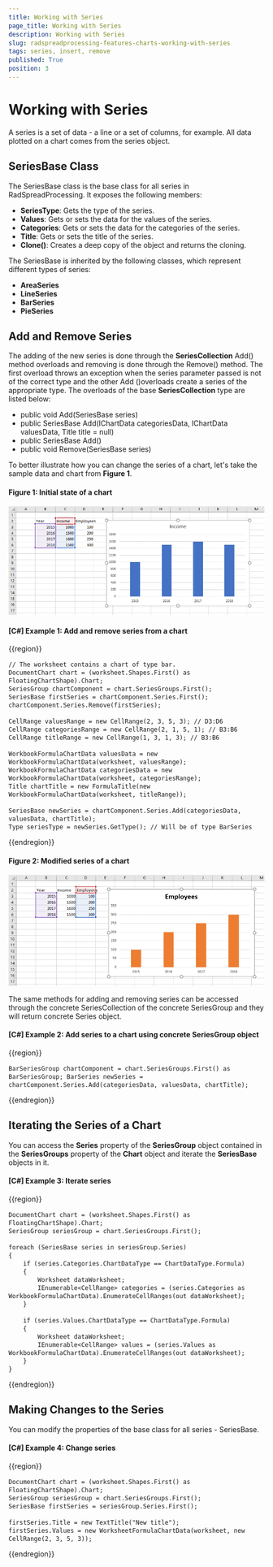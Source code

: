 ```yaml
---
title: Working with Series
page_title: Working with Series
description: Working with Series
slug: radspreadprocessing-features-charts-working-with-series
tags: series, insert, remove
published: True
position: 3
---
```


# Working with Series

A series is a set of data - a line or a set of columns, for example. All data plotted on a chart comes from the series object. 

## SeriesBase Class

The SeriesBase class is the base class for all series in RadSpreadProcessing. It exposes the following members:

* **SeriesType**: Gets the type of the series.
* **Values**: Gets or sets the data for the values of the series.
* **Categories**: Gets or sets the data for the categories of the series.
* **Title**: Gets or sets the title of the series.
* **Clone()**: Creates a deep copy of the object and returns the cloning.

The SeriesBase is inherited by the following classes, which represent different types of series:

* **AreaSeries**
* **LineSeries**
* **BarSeries**
* **PieSeries**



## Add and Remove Series

The adding of the new series is done through the **SeriesCollection** Add() method overloads and removing is done through the Remove() method. The first overload throws an exception when the series parameter passed is not of the correct type and the other Add ()overloads create a series of the appropriate type. The overloads of the base **SeriesCollection** type are listed below:

- public void Add(SeriesBase series)
- public SeriesBase Add(IChartData categoriesData, IChartData valuesData, Title title = null)
- public SeriesBase Add()
- public void Remove(SeriesBase series)

To better illustrate how you can change the series of a chart, let's take the sample data and chart from **Figure 1**.

#### Figure 1: Initial state of a chart
![](images/SpreadProcessing-Features-Charts-WorkingWithSeries_1.png)

#### [C#] Example 1: Add and remove series from a chart

{{region}}
	
	// The worksheet contains a chart of type bar.
	DocumentChart chart = (worksheet.Shapes.First() as FloatingChartShape).Chart;
	SeriesGroup chartComponent = chart.SeriesGroups.First();
	SeriesBase firstSeries = chartComponent.Series.First();
	chartComponent.Series.Remove(firstSeries);
	
	CellRange valuesRange = new CellRange(2, 3, 5, 3); // D3:D6
	CellRange categoriesRange = new CellRange(2, 1, 5, 1); // B3:B6
	CellRange titleRange = new CellRange(1, 3, 1, 3); // B3:B6
	
	WorkbookFormulaChartData valuesData = new WorkbookFormulaChartData(worksheet, valuesRange);
	WorkbookFormulaChartData categoriesData = new WorkbookFormulaChartData(worksheet, categoriesRange);
	Title chartTitle = new FormulaTitle(new WorkbookFormulaChartData(worksheet, titleRange));
	
	SeriesBase newSeries = chartComponent.Series.Add(categoriesData, valuesData, chartTitle);
	Type seriesType = newSeries.GetType(); // Will be of type BarSeries
{{endregion}}

#### Figure 2: Modified series of a chart
![](images/SpreadProcessing-Features-Charts-WorkingWithSeries_2.png)

The same methods for adding and removing series can be accessed through the concrete SeriesCollection of the concrete SeriesGroup and they will return concrete Series object. 

#### [C#] Example 2: Add series to a chart using concrete SeriesGroup object

{{region}}
	
	BarSeriesGroup chartComponent = chart.SeriesGroups.First() as BarSeriesGroup; BarSeries newSeries = chartComponent.Series.Add(categoriesData, valuesData, chartTitle);
{{endregion}}

##	Iterating the Series of a Chart


You can access the **Series** property of the **SeriesGroup** object contained in the **SeriesGroups** property of the **Chart** object and iterate the **SeriesBase** objects in it. 

#### [C#] Example 3: Iterate series

{{region}}
	
	DocumentChart chart = (worksheet.Shapes.First() as FloatingChartShape).Chart;
	SeriesGroup seriesGroup = chart.SeriesGroups.First();
	
	foreach (SeriesBase series in seriesGroup.Series)
	{
	    if (series.Categories.ChartDataType == ChartDataType.Formula)
	    {
	        Worksheet dataWorksheet;
	        IEnumerable<CellRange> categories = (series.Categories as WorkbookFormulaChartData).EnumerateCellRanges(out dataWorksheet);
	    }
	
	    if (series.Values.ChartDataType == ChartDataType.Formula)
	    {
	        Worksheet dataWorksheet;
	        IEnumerable<CellRange> values = (series.Values as WorkbookFormulaChartData).EnumerateCellRanges(out dataWorksheet);
	    }
	}
{{endregion}}

## Making Changes to the Series

You can modify the properties of the base class for all series - SeriesBase.

#### [C#] Example 4: Change series

{{region}}
	
	DocumentChart chart = (worksheet.Shapes.First() as FloatingChartShape).Chart;
	SeriesGroup seriesGroup = chart.SeriesGroups.First();
	SeriesBase firstSeries = seriesGroup.Series.First();
	
	firstSeries.Title = new TextTitle("New title");
	firstSeries.Values = new WorksheetFormulaChartData(worksheet, new CellRange(2, 3, 5, 3));

{{endregion}}
